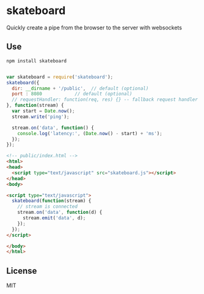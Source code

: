 # skateboard

Quickly create a pipe from the browser to the server with websockets

## Use

`npm install skateboard`


```javascript

var skateboard = require('skateboard');
skateboard({
  dir: __dirname + '/public',  // default (optional)
  port : 8080            // default (optional)
  // requestHandler: function(req, res) {} -- fallback request handler
}, function(stream) {
  var start = Date.now();
  stream.write('ping');

  stream.on('data', function() {
    console.log('latency:', (Date.now() - start) + 'ms');
  });
});

```

```html
<!-- public/index.html -->
<html>
<head>
  <script type="text/javascript" src="skateboard.js"></script>
</head>
<body>

<script type="text/javascript">
  skateboard(function(stream) {
    // stream is connected
    stream.on('data', function(d) {
      stream.emit('data', d);
    });
  });
</script>

</body>
</html>

```

## License

MIT
